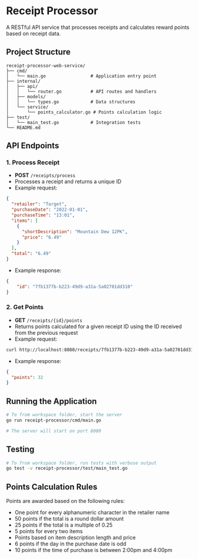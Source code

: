 # Receipt Processor

A RESTful API service that processes receipts and calculates reward points based on receipt data.

## Project Structure

```
receipt-processor-web-service/
├── cmd/
│   └── main.go                 # Application entry point
├── internal/
│   ├── api/
│   │   └── router.go           # API routes and handlers
│   ├── models/
│   │   └── types.go            # Data structures
│   └── service/
│       └── points_calculator.go # Points calculation logic
├── test/
│   └── main_test.go            # Integration tests
└── README.md
```
## API Endpoints

### 1. Process Receipt
- **POST** `/receipts/process`
- Processes a receipt and returns a unique ID
- Example request:
```json
{
  "retailer": "Target",
  "purchaseDate": "2022-01-01",
  "purchaseTime": "13:01",
  "items": [
    {
      "shortDescription": "Mountain Dew 12PK",
      "price": "6.49"
    }
  ],
  "total": "6.49"
}
```
- Example response:
```json
{ 
    "id": "7fb1377b-b223-49d9-a31a-5a02701dd310" 
}
```

### 2. Get Points
- **GET** `/receipts/{id}/points`
- Returns points calculated for a given receipt ID using the ID received from the previous request
- Example request:
```bash
curl http://localhost:8080/receipts/7fb1377b-b223-49d9-a31a-5a02701dd310/points
```
- Example response:
```json
{
  "points": 32
}
```

## Running the Application

```bash
# To from workspace folder, start the server
go run receipt-processor/cmd/main.go 

# The server will start on port 8080
```

## Testing

```bash
# To from workspace folder, run tests with verbose output
go test -v receipt-processor/test/main_test.go
```

## Points Calculation Rules

Points are awarded based on the following rules:
- One point for every alphanumeric character in the retailer name
- 50 points if the total is a round dollar amount
- 25 points if the total is a multiple of 0.25
- 5 points for every two items
- Points based on item description length and price
- 6 points if the day in the purchase date is odd
- 10 points if the time of purchase is between 2:00pm and 4:00pm